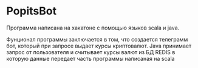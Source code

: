 # PopitsBot

Программа написана на хакатоне с помощью языков scala и java.

Фунционал программы заключается в том, что создается телеграмм бот, который при запросе выдает курсы криптовалют. Java принимает запрос от пользователя и считывает курсы валют из БД REDIS в которую данные передает часть программы написаная на scala
